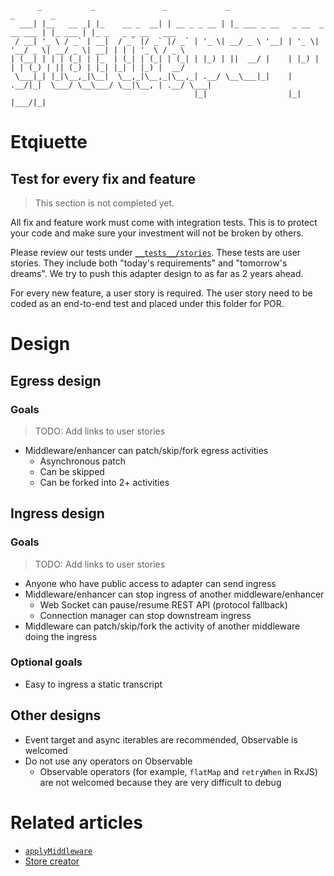 ```
      _           _               _             _                              _        _                    
  ___| |__   __ _| |_    __ _  __| | __ _ _ __ | |_ ___ _ __   _ __  _ __ ___ | |_ ___ | |_ _   _ _ __   ___ 
 / __| '_ \ / _` | __|  / _` |/ _` |/ _` | '_ \| __/ _ \ '__| | '_ \| '__/ _ \| __/ _ \| __| | | | '_ \ / _ \
| (__| | | | (_| | |_  | (_| | (_| | (_| | |_) | ||  __/ |    | |_) | | | (_) | || (_) | |_| |_| | |_) |  __/
 \___|_| |_|\__,_|\__|  \__,_|\__,_|\__,_| .__/ \__\___|_|    | .__/|_|  \___/ \__\___/ \__|\__, | .__/ \___|
                                         |_|                  |_|                           |___/|_|         
```

<!--
Standard by Glenn Chappell & Ian Chai 3/93 -- based on .sig of Frank Sheeran
Figlet release 2.0 -- August 5, 1993
-->

# Etqiuette

## Test for every fix and feature

> This section is not completed yet.

All fix and feature work must come with integration tests. This is to protect your code and make sure your investment will not be broken by others.

Please review our tests under [`__tests__/stories`](__tests__/stories). These tests are user stories. They include both "today's requirements" and "tomorrow's dreams". We try to push this adapter design to as far as 2 years ahead.

For every new feature, a user story is required. The user story need to be coded as an end-to-end test and placed under this folder for POR.

# Design

## Egress design

### Goals

> TODO: Add links to user stories

- Middleware/enhancer can patch/skip/fork egress activities
   - Asynchronous patch
   - Can be skipped
   - Can be forked into 2+ activities

## Ingress design

### Goals

> TODO: Add links to user stories

- Anyone who have public access to adapter can send ingress
- Middleware/enhancer can stop ingress of another middleware/enhancer
   - Web Socket can pause/resume REST API (protocol fallback)
   - Connection manager can stop downstream ingress
- Middleware can patch/skip/fork the activity of another middleware doing the ingress

### Optional goals

- Easy to ingress a static transcript

## Other designs

- Event target and async iterables are recommended, Observable is welcomed
- Do not use any operators on Observable
   - Observable operators (for example, `flatMap` and `retryWhen` in RxJS) are not welcomed because they are very difficult to debug

# Related articles

- [`applyMiddleware`](https://redux.js.org/api/applymiddleware)
- [Store creator](https://redux.js.org/glossary#store-creator)
